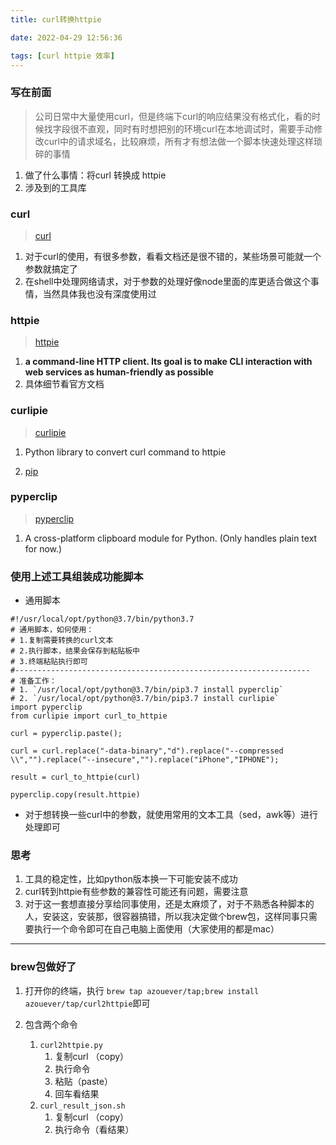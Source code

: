```yaml
---
title: curl转换httpie

date: 2022-04-29 12:56:36

tags: [curl httpie 效率]
---
```


### 写在前面

> 公司日常中大量使用curl，但是终端下curl的响应结果没有格式化，看的时候找字段很不直观，同时有时想把别的环境curl在本地调试时，需要手动修改curl中的请求域名，比较麻烦，所有才有想法做一个脚本快速处理这样琐碎的事情

1. 做了什么事情：将curl 转换成 httpie
1. 涉及到的工具库

### curl

> [curl](https://curl.se)

1. 对于curl的使用，有很多参数，看看文档还是很不错的，某些场景可能就一个参数就搞定了
2. 在shell中处理网络请求，对于参数的处理好像node里面的库更适合做这个事情，当然具体我也没有深度使用过

### httpie

> [httpie](https://httpie.io)

1. **a command-line HTTP client. Its goal is to make CLI interaction with web services as human-friendly as possible**
1. 具体细节看官方文档

### curlipie

> [curlipie](https://github.com/hongquan/CurliPie)

1. Python library to convert curl command to httpie

2. [pip](https://pypi.org/project/curlipie)

### pyperclip

> [pyperclip](https://pypi.org/project/pyperclip)

1. A cross-platform clipboard module for Python. (Only handles plain text for now.)

### 使用上述工具组装成功能脚本

- 通用脚本

```
#!/usr/local/opt/python@3.7/bin/python3.7
# 通用脚本，如何使用：
# 1.复制需要转换的curl文本
# 2.执行脚本，结果会保存到粘贴板中
# 3.终端粘贴执行即可
#------------------------------------------------------------------
# 准备工作：
# 1. `/usr/local/opt/python@3.7/bin/pip3.7 install pyperclip`
# 2. `/usr/local/opt/python@3.7/bin/pip3.7 install curlipie`
import pyperclip
from curlipie import curl_to_httpie

curl = pyperclip.paste();

curl = curl.replace("-data-binary","d").replace("--compressed \\","").replace("--insecure","").replace("iPhone","IPHONE");

result = curl_to_httpie(curl)

pyperclip.copy(result.httpie)

```

- 对于想转换一些curl中的参数，就使用常用的文本工具（sed，awk等）进行处理即可

### 思考

1. 工具的稳定性，比如python版本换一下可能安装不成功
2. curl转到httpie有些参数的兼容性可能还有问题，需要注意
3. 对于这一套想直接分享给同事使用，还是太麻烦了，对于不熟悉各种脚本的人，安装这，安装那，很容器搞错，所以我决定做个brew包，这样同事只需要执行一个命令即可在自己电脑上面使用（大家使用的都是mac）

---

### brew包做好了

1. 打开你的终端，执行 `brew tap azouever/tap;brew install azouever/tap/curl2httpie`即可

2. 包含两个命令

   1. `curl2httpie.py`
      1. 复制curl （copy）
      2. 执行命令
      3. 粘贴（paste）
      4. 回车看结果
   2. `curl_result_json.sh`
      1. 复制curl （copy）
      2. 执行命令（看结果）

